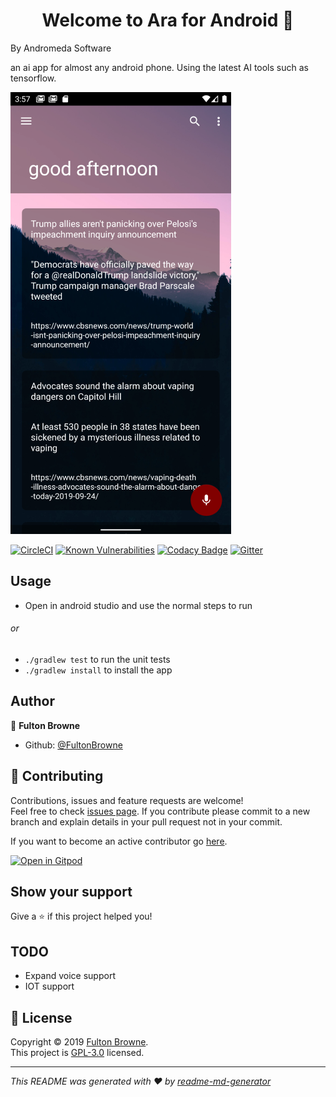 <h1 align="center">Welcome to Ara for Android 👋</h1>
By Andromeda Software

 an ai app for almost any android phone. Using the latest AI tools such as tensorflow.
 
![alt text](docs/scrs1.png)

[![CircleCI](https://circleci.com/gh/FultonBrowne/Ara-android/tree/master.svg?style=svg)](https://circleci.com/gh/FultonBrowne/Ara-android/tree/master)
[![Known Vulnerabilities](https://snyk.io/test/github/FultonBrowne/Ara-android/badge.svg)](https://snyk.io/test/github/FultonBrowne/Ara-android})
[![Codacy Badge](https://api.codacy.com/project/badge/Grade/7f28f04b88a74e67a2e301f16e9a2db0)](https://www.codacy.com/app/FultonBrowne/Ara-android?utm_source=github.com&amp;utm_medium=referral&amp;utm_content=FultonBrowne/Ara-android&amp;utm_campaign=Badge_Grade)
[![Gitter](https://badges.gitter.im/Arabyandromeda/community.svg)](https://gitter.im/Arabyandromeda/community?utm_source=badge&utm_medium=badge&utm_campaign=pr-badge)

## Usage
-   Open in android studio and use the normal steps to run
###### or

-   `./gradlew test` to run the unit tests
-   `./gradlew install` to install the app

## Author

👤 **Fulton Browne**

-   Github: [@FultonBrowne](https://github.com/FultonBrowne)

## 🤝 Contributing

Contributions, issues and feature requests are welcome!<br />Feel free to check [issues page](https://github.com/andromeda-software/Ara-android/issues).
If you contribute please commit to a new branch and explain details in your pull request not in your commit. 

If you want to become an active contributor go [here](https://findcollabs.com/project/RRBNiqp3CQVNFGTsHWQn).

[![Open in Gitpod](https://gitpod.io/button/open-in-gitpod.svg)](https://gitpod.io/#https://github.com/fultonbrowne/ara-android)

## Show your support

Give a ⭐️ if this project helped you!

## TODO
-   Expand voice support
-   IOT support

## 📝 License

Copyright © 2019 [Fulton Browne](https://github.com/fultonbrowne).<br />
This project is [GPL-3.0](https://www.gnu.org/licenses/gpl-3.0.en.html) licensed.

***
_This README was generated with ❤️ by [readme-md-generator](https://github.com/kefranabg/readme-md-generator)_
